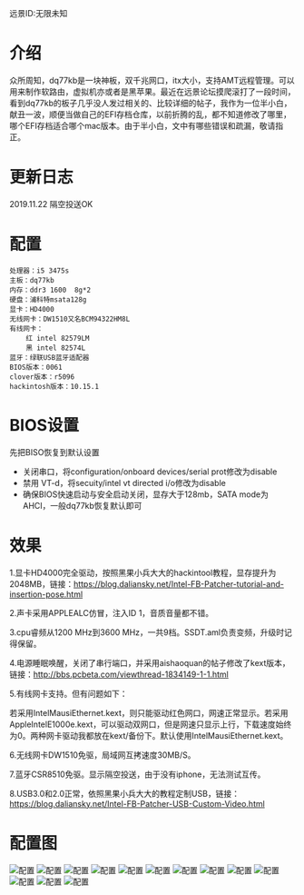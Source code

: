 远景ID:无限未知

# 介绍
众所周知，dq77kb是一块神板，双千兆网口，itx大小，支持AMT远程管理。可以用来制作软路由，虚拟机亦或者是黑苹果。最近在远景论坛摸爬滚打了一段时间，看到dq77kb的板子几乎没人发过相关的、比较详细的帖子，我作为一位半小白，献丑一波，顺便当做自己的EFI存档仓库，以前折腾的乱，都不知道修改了哪里，哪个EFI存档适合哪个mac版本。由于半小白，文中有哪些错误和疏漏，敬请指正。

# 更新日志
2019.11.22 隔空投送OK

# 配置
```shell
处理器：i5 3475s
主板：dq77kb
内存：ddr3 1600  8g*2
硬盘：浦科特msata128g
显卡：HD4000
无线网卡：DW1510又名BCM94322HM8L
有线网卡：
	红 intel 82579LM   
	黑 intel 82574L
蓝牙：绿联USB蓝牙适配器
BIOS版本：0061
clover版本：r5096
hackintosh版本：10.15.1
```
# BIOS设置
先把BISO恢复到默认设置

- 关闭串口，将configuration/onboard devices/serial prot修改为disable
- 禁用 VT-d，将secuity/intel vt directed i/o修改为disable
- 确保BIOS快速启动与安全启动关闭，显存大于128mb，SATA mode为AHCI，一般dq77kb恢复默认即可

# 效果
1.显卡HD4000完全驱动，按照黑果小兵大大的hackintool教程，显存提升为2048MB，链接：https://blog.daliansky.net/Intel-FB-Patcher-tutorial-and-insertion-pose.html

2.声卡采用APPLEALC仿冒，注入ID 1，音质音量都不错。

3.cpu睿频从1200 MHz到3600 MHz，一共9档。SSDT.aml负责变频，升级时记得保留。

4.电源睡眠唤醒，关闭了串行端口，并采用aishaoquan的帖子修改了kext版本，链接：http://bbs.pcbeta.com/viewthread-1834149-1-1.html

5.有线网卡支持。但有问题如下：

若采用IntelMausiEthernet.kext，则只能驱动红色网口，网速正常显示。若采用AppleIntelE1000e.kext，可以驱动双网口，但是网速只显示上行，下载速度始终为0。两种网卡驱动我都放在kext/备份下。默认使用IntelMausiEthernet.kext。

6.无线网卡DW1510免驱，局域网互拷速度30MB/S。

7.蓝牙CSR8510免驱。显示隔空投送，由于没有iphone，无法测试互传。

8.USB3.0和2.0正常，依照黑果小兵大大的教程定制USB，链接：https://blog.daliansky.net/Intel-FB-Patcher-USB-Custom-Video.html

# 配置图
  ![配置](images/1.png)
	![配置](images/2.png)
	![配置](images/3.png)
	![配置](images/4.png)
	![配置](images/5.png)
	![配置](images/6.png)
	![配置](images/7.png)
	![配置](images/8.png)
	![配置](images/9.png)
	![配置](images/10.png)
	![配置](images/11.png)
	![配置](images/12.png)
	![配置](images/13.png)
	
